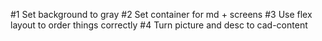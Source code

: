 #1 Set background to gray
#2 Set container for md + screens
#3 Use flex layout to order things correctly
#4 Turn picture and desc to cad-content